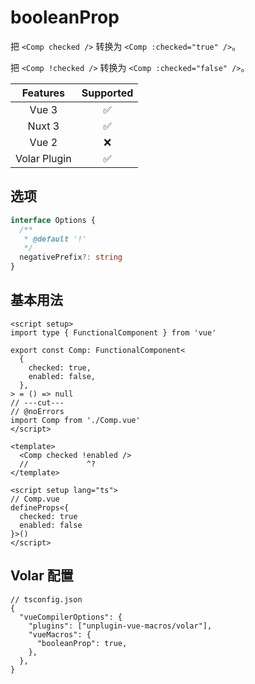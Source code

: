 # booleanProp <PackageVersion name="@vue-macros/boolean-prop" />

<StabilityLevel level="experimental" />

把 `<Comp checked />` 转换为 `<Comp :checked="true" />`。

把 `<Comp !checked />` 转换为 `<Comp :checked="false" />`。

|   Features   |     Supported      |
| :----------: | :----------------: |
|    Vue 3     | :white_check_mark: |
|    Nuxt 3    | :white_check_mark: |
|    Vue 2     |        :x:         |
| Volar Plugin | :white_check_mark: |

## 选项

```ts
interface Options {
  /**
   * @default '!'
   */
  negativePrefix?: string
}
```

## 基本用法

<!-- prettier-ignore-start -->
```vue twoslash
<script setup>
import type { FunctionalComponent } from 'vue'

export const Comp: FunctionalComponent<
  {
    checked: true,
    enabled: false,
  },
> = () => null
// ---cut---
// @noErrors
import Comp from './Comp.vue'
</script>

<template>
  <Comp checked !enabled />
  //             ^?
</template>
```
<!-- prettier-ignore-end -->

```vue twoslash
<script setup lang="ts">
// Comp.vue
defineProps<{
  checked: true
  enabled: false
}>()
</script>
```

## Volar 配置

```jsonc {4,6}
// tsconfig.json
{
  "vueCompilerOptions": {
    "plugins": ["unplugin-vue-macros/volar"],
    "vueMacros": {
      "booleanProp": true,
    },
  },
}
```
